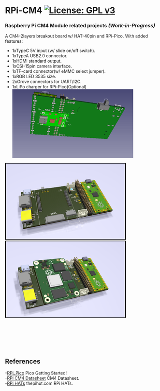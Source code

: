# RPi-CM4 [![License: GPL v3](https://img.shields.io/badge/License-GPLv3-blue.svg)](https://www.gnu.org/licenses/gpl-3.0)<br>
### Raspberry Pi CM4 Module related projects _(Work-in-Progress)_<br>

 
A CM4-2layers breakout board w/ HAT-40pin and RPi-Pico.
With added features:
 - 1xTypeC 5V input (w/ slide on/off switch).
 - 1xTypeA USB2.0 connector.
 - 1xHDMI standard output.
 - 1xCSI-15pin camera interface.
 - 1xTF-card connector(w/ eMMC select jumper).
 - 1xRGB LED 3535 size.
 - 2xGrove connectors for UART/I2C.
 - 1xLiPo charger for RPi-Pico(Optional)<br>
   <img src="pic/CM4_2Layer0306.gif" width=400><br>

<img src="pic/CM4_2Layer0306Wo.png" width=400><img src="pic/CM4_2Layer0306.png" width=400> <br>
<br>
<br>

<br>
<br>
<br>

## References <br>
  -[RPi_Pico](https://www.raspberrypi.org/documentation/pico/getting-started/) Pico Getting Started!<br>
  -[RPi CM4 Datasheet](https://datasheets.raspberrypi.org/cm4/cm4-datasheet.pdf) CM4 Datasheet.<br>
  -[RPi HATs](https://thepihut.com/collections/raspberry-pi-hats) thepihut.com RPi HATs.<br>
  
